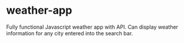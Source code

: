 # weather-app

Fully functional Javascript weather app with API. Can display weather information for any city entered into the search bar.
